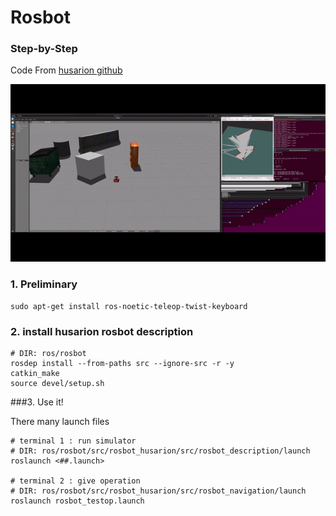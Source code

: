 # Rosbot 

### Step-by-Step

Code From [husarion github](https://github.com/husarion/rosbot_description)


<img src="../../asset/rosbot_demo.gif">

### 1. Preliminary

```
sudo apt-get install ros-noetic-teleop-twist-keyboard 
```

### 2. install husarion rosbot description

```
# DIR: ros/rosbot
rosdep install --from-paths src --ignore-src -r -y 
catkin_make
source devel/setup.sh
```

###3. Use it!

There many launch files 

```
# terminal 1 : run simulator
# DIR: ros/rosbot/src/rosbot_husarion/src/rosbot_description/launch 
roslaunch <##.launch>

# terminal 2 : give operation
# DIR: ros/rosbot/src/rosbot_husarion/src/rosbot_navigation/launch
roslaunch rosbot_testop.launch
```

